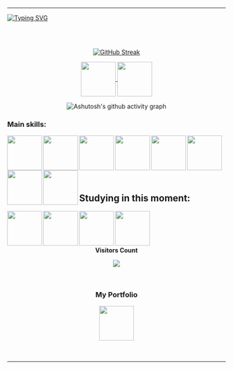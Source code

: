 ------------------------------------------------------------------------------------------------------------------------
[![Typing SVG](https://readme-typing-svg.herokuapp.com?font=Fira+Code&size=30&pause=1000&color=F7A100&background=FFFFFF00&center=true&random=true&width=900&lines=Hello%2C+My+Name+Is+Liedson+Oliveira;Welcome+To+My+GitHub)](https://git.io/typing-svg)

<br>
<br>

<div align="center">
  
[![GitHub Streak](https://github-readme-streak-stats.herokuapp.com?user=Ol1veirx&theme=gruvbox&date_format=j%20M%5B%20Y%5D&mode=weekly&card_width=700)](https://git.io/streak-stats)

</div>

<div align="center">
  
<a href="mailto:liedsonleite3@hotmail.com">
<img align="center"  height="80" width="80" src="https://github.com/carolbarbosa101/carolbarbosa101/assets/44561610/2856fdde-3200-4398-8290-a0e45d3a35a0">
</a>


<a  href="https://www.linkedin.com/in/liedson-d-o-leite/" target=_blank>
<img align="center"  height="80" width="80" src="https://github.com/carolbarbosa101/carolbarbosa101/assets/44561610/bc26a6f8-f0d3-4f15-82e1-55680c48f269">
</a>

</div>

<div align="center" >
  
![Ashutosh's github activity graph](https://ssr-contributions-svg.vercel.app/_/Ol1veirx?chart=3dbar&gap=0.6&scale=2&flatten=2&animation=wave&animation_duration=1&animation_delay=0.05&animation_amplitude=20&animation_frequency=0.5&animation_wave_center=10_0&format=svg&weeks=30&theme=yellow&dark=true) 


</div>


### Main skills:
<div align="left"> 

<img align="left" height="80" width="80" src="https://github.com/Ol1veirx/Ol1veirx/assets/144238601/e45c110c-395e-4c33-b067-262e58cb267a">

<img align="left"  height="80" width="80" src="https://cdn.icon-icons.com/icons2/2107/PNG/512/file_type_typescript_official_icon_130107.png">

<img align="left"  height="80" width="80" src="https://github.com/carolbarbosa101/carolbarbosa101/assets/44561610/2a52f515-32c0-419a-8550-d196743d93dd">

<img align="left"  height="80" width="80" src="https://cdn.icon-icons.com/icons2/2699/PNG/512/nestjs_logo_icon_168087.png">

<img align="left"  height="80" width="80" src="https://github.com/Ol1veirx/Ol1veirx/assets/144238601/41e5d295-eccf-4210-abb3-f59990e0d342">

<img align="left"  height="80" width="80" src="https://github.com/Ol1veirx/Ol1veirx/assets/144238601/b0093d77-0498-49a7-9742-b7b2a1ad90b3">

<img align="left"  height="80" width="80" src="https://github.com/carolbarbosa101/carolbarbosa101/assets/44561610/5d7b8d42-878a-4d07-aebc-f2af02475be6">

<img  align="left"  height="80" width="80" src="https://github.com/Ol1veirx/Ol1veirx/assets/144238601/95ada31c-aada-46a4-ae63-8813f99f3f81">

</div>

<br>
<br> 
<br>
<br>
<br>
<br>

<h2 align="left"> Studying in this moment: </h2>

<div align="left"> 

<img align="left"  height="80" width="80" src="https://github.com/carolbarbosa101/carolbarbosa101/assets/44561610/e3520d7c-c3c2-4dff-90e2-86355adc6f7c">

<img align="left"  height="80" width="80" src="https://github.com/carolbarbosa101/carolbarbosa101/assets/44561610/2a52f515-32c0-419a-8550-d196743d93dd">

<img align="left"  height="80" width="80" src="https://cdn.icon-icons.com/icons2/2699/PNG/512/nestjs_logo_icon_168087.png">

<img align="left"  height="80" width="80" src="https://github.com/Ol1veirx/Ol1veirx/assets/144238601/b0093d77-0498-49a7-9742-b7b2a1ad90b3">

</div>


<div align="center">
  
<br>
<br>
<br>
<br>

<p align="centre"><b>Visitors Count</b></p> 
  
<p align="center"><img align="center" src="https://visit-counter.vercel.app/counter.png?page=https%3A%2F%2Fgithub.com%2FOl1veirx&s=55&c=ffa200&bg=00000000&no=2&ff=electrolize&tb=&ta=" /></p> 
<br>
</div>


<div align="center">
<h3>My Portfolio</h3>
<a href="https://myportfolio-iota-smoky.vercel.app/about" target="_blank">
<img align="center" height="80" width="80" src="https://github.com/Ol1veirx/Ol1veirx/assets/144238601/75f06104-91e3-40b7-815d-3a8c7f3b66f2">
</a>
</div>

<br>
<br> 

------------------------------------------------------------------------------------------------------------------------







